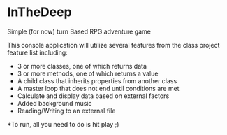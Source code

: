 # InTheDeep
Simple (for now) turn Based RPG adventure game

This console application will utilize several features from the class project feature list including:
* 3 or more classes, one of which returns data
* 3 or more methods, one of which returns a value
* A child class that inherits properties from another class
* A master loop that does not end until conditions are met
* Calculate and display data based on external factors
* Added background music
* Reading/Writing to an external file

*To run, all you need to do is hit play ;)
